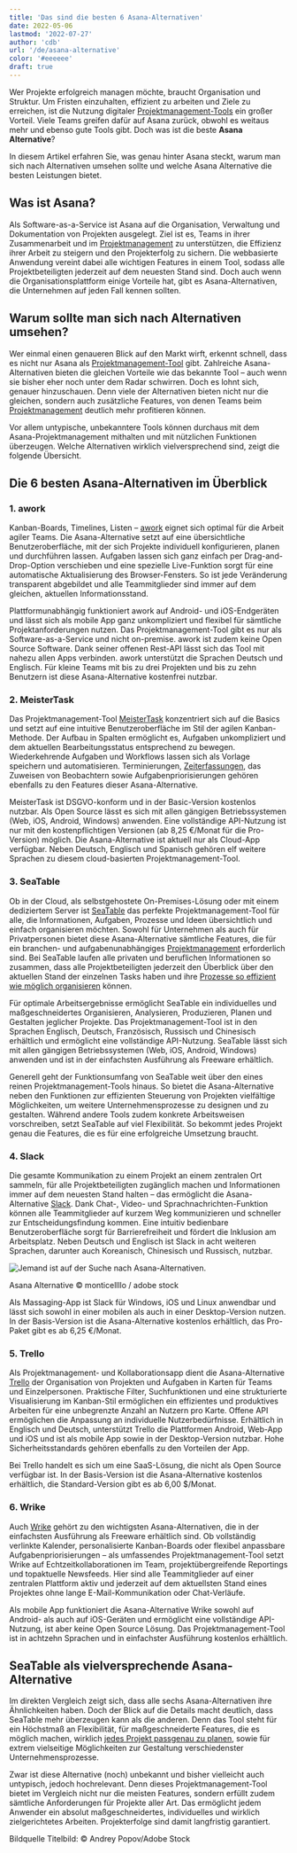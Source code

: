 ```yaml
---
title: 'Das sind die besten 6 Asana-Alternativen'
date: 2022-05-06
lastmod: '2022-07-27'
author: 'cdb'
url: '/de/asana-alternative'
color: '#eeeeee'
draft: true
---
```


Wer Projekte erfolgreich managen möchte, braucht Organisation und Struktur. Um Fristen einzuhalten, effizient zu arbeiten und Ziele zu erreichen, ist die Nutzung digitaler [Projektmanagement-Tools](https://seatable.io/projekt-management-tool/) ein großer Vorteil. Viele Teams greifen dafür auf Asana zurück, obwohl es weitaus mehr und ebenso gute Tools gibt. Doch was ist die beste **Asana Alternative**?

In diesem Artikel erfahren Sie, was genau hinter Asana steckt, warum man sich nach Alternativen umsehen sollte und welche Asana Alternative die besten Leistungen bietet.

## Was ist Asana?

Als Software-as-a-Service ist Asana auf die Organisation, Verwaltung und Dokumentation von Projekten ausgelegt. Ziel ist es, Teams in ihrer Zusammenarbeit und im [Projektmanagement](https://seatable.io/projektmanagement-methoden-im-ueberblick/) zu unterstützen, die Effizienz ihrer Arbeit zu steigern und den Projekterfolg zu sichern. Die webbasierte Anwendung vereint dabei alle wichtigen Features in einem Tool, sodass alle Projektbeteiligten jederzeit auf dem neuesten Stand sind. Doch auch wenn die Organisationsplattform einige Vorteile hat, gibt es Asana-Alternativen, die Unternehmen auf jeden Fall kennen sollten.

## Warum sollte man sich nach Alternativen umsehen?

Wer einmal einen genaueren Blick auf den Markt wirft, erkennt schnell, dass es nicht nur Asana als [Projektmanagement-Tool](https://seatable.io/projekt-management-tool/) gibt. Zahlreiche Asana-Alternativen bieten die gleichen Vorteile wie das bekannte Tool – auch wenn sie bisher eher noch unter dem Radar schwirren. Doch es lohnt sich, genauer hinzuschauen. Denn viele der Alternativen bieten nicht nur die gleichen, sondern auch zusätzliche Features, von denen Teams beim [Projektmanagement](https://seatable.io/projektmanagement/) deutlich mehr profitieren können.

Vor allem untypische, unbekanntere Tools können durchaus mit dem Asana-Projektmanagement mithalten und mit nützlichen Funktionen überzeugen. Welche Alternativen wirklich vielversprechend sind, zeigt die folgende Übersicht.

## Die 6 besten Asana-Alternativen im Überblick

### 1\. awork

Kanban-Boards, Timelines, Listen – [awork](https://www.awork.io/) eignet sich optimal für die Arbeit agiler Teams. Die Asana-Alternative setzt auf eine übersichtliche Benutzeroberfläche, mit der sich Projekte individuell konfigurieren, planen und durchführen lassen. Aufgaben lassen sich ganz einfach per Drag-and-Drop-Option verschieben und eine spezielle Live-Funktion sorgt für eine automatische Aktualisierung des Browser-Fensters. So ist jede Veränderung transparent abgebildet und alle Teammitglieder sind immer auf dem gleichen, aktuellen Informationsstand.

Plattformunabhängig funktioniert awork auf Android- und iOS-Endgeräten und lässt sich als mobile App ganz unkompliziert und flexibel für sämtliche Projektanforderungen nutzen. Das Projektmanagement-Tool gibt es nur als Software-as-a-Service und nicht on-premise. awork ist zudem keine Open Source Software. Dank seiner offenen Rest-API lässt sich das Tool mit nahezu allen Apps verbinden. awork unterstützt die Sprachen Deutsch und Englisch. Für kleine Teams mit bis zu drei Projekten und bis zu zehn Benutzern ist diese Asana-Alternative kostenfrei nutzbar.

### 2\. MeisterTask

Das Projektmanagement-Tool [MeisterTask](https://www.meistertask.com/de) konzentriert sich auf die Basics und setzt auf eine intuitive Benutzeroberfläche im Stil der agilen Kanban-Methode. Der Aufbau in Spalten ermöglicht es, Aufgaben unkompliziert und dem aktuellen Bearbeitungsstatus entsprechend zu bewegen. Wiederkehrende Aufgaben und Workflows lassen sich als Vorlage speichern und automatisieren. Terminierungen, [Zeiterfassungen](https://seatable.io/arbeitszeiterfassung-in-excel/), das Zuweisen von Beobachtern sowie Aufgabenpriorisierungen gehören ebenfalls zu den Features dieser Asana-Alternative.

MeisterTask ist DSGVO-konform und in der Basic-Version kostenlos nutzbar. Als Open Source lässt es sich mit allen gängigen Betriebssystemen (Web, iOS, Android, Windows) anwenden. Eine vollständige API-Nutzung ist nur mit den kostenpflichtigen Versionen (ab 8,25 €/Monat für die Pro-Version) möglich. Die Asana-Alternative ist aktuell nur als Cloud-App verfügbar. Neben Deutsch, Englisch und Spanisch gehören elf weitere Sprachen zu diesem cloud-basierten Projektmanagement-Tool.

### 3\. SeaTable

Ob in der Cloud, als selbstgehostete On-Premises-Lösung oder mit einem dediziertem Server ist [SeaTable](https://seatable.io/) das perfekte Projektmanagement-Tool für alle, die Informationen, Aufgaben, Prozesse und Ideen übersichtlich und einfach organisieren möchten. Sowohl für Unternehmen als auch für Privatpersonen bietet diese Asana-Alternative sämtliche Features, die für ein branchen- und aufgabenunabhängiges [Projektmanagement](https://seatable.io/projektmanagement-methoden-im-ueberblick/) erforderlich sind. Bei SeaTable laufen alle privaten und beruflichen Informationen so zusammen, dass alle Projektbeteiligten jederzeit den Überblick über den aktuellen Stand der einzelnen Tasks haben und ihre [Prozesse so effizient wie möglich organisieren](https://seatable.io/vorlagen-projektplanung/) können.

Für optimale Arbeitsergebnisse ermöglicht SeaTable ein individuelles und maßgeschneidertes Organisieren, Analysieren, Produzieren, Planen und Gestalten jeglicher Projekte. Das Projektmanagement-Tool ist in den Sprachen Englisch, Deutsch, Französisch, Russisch und Chinesisch erhältlich und ermöglicht eine vollständige API-Nutzung. SeaTable lässt sich mit allen gängigen Betriebssystemen (Web, iOS, Android, Windows) anwenden und ist in der einfachsten Ausführung als Freeware erhältlich.

Generell geht der Funktionsumfang von SeaTable weit über den eines reinen Projektmanagement-Tools hinaus. So bietet die Asana-Alternative neben den Funktionen zur effizienten Steuerung von Projekten vielfältige Möglichkeiten, um weitere Unternehmensprozesse zu designen und zu gestalten. Während andere Tools zudem konkrete Arbeitsweisen vorschreiben, setzt SeaTable auf viel Flexibilität. So bekommt jedes Projekt genau die Features, die es für eine erfolgreiche Umsetzung braucht.

### 4\. Slack

Die gesamte Kommunikation zu einem Projekt an einem zentralen Ort sammeln, für alle Projektbeteiligten zugänglich machen und Informationen immer auf dem neuesten Stand halten – das ermöglicht die Asana-Alternative [Slack](https://slack.com/intl/de-de/). Dank Chat-, Video- und Sprachnachrichten-Funktion können alle Teammitglieder auf kurzem Weg kommunizieren und schneller zur Entscheidungsfindung kommen. Eine intuitiv bedienbare Benutzeroberfläche sorgt für Barrierefreiheit und fördert die Inklusion am Arbeitsplatz. Neben Deutsch und Englisch ist Slack in acht weiteren Sprachen, darunter auch Koreanisch, Chinesisch und Russisch, nutzbar.

![Jemand ist auf der Suche nach Asana-Alternativen.](https://seatable.io/wp-content/uploads/2022/05/Asana-Alternative_AdobeStock_391018024_bearbeitet-711x474.jpg)

Asana Alternative © monticellllo / adobe stock

Als Massaging-App ist Slack für Windows, iOS und Linux anwendbar und lässt sich sowohl in einer mobilen als auch in einer Desktop-Version nutzen. In der Basis-Version ist die Asana-Alternative kostenlos erhältlich, das Pro-Paket gibt es ab 6,25 €/Monat.

### 5\. Trello

Als Projektmanagement- und Kollaborationsapp dient die Asana-Alternative [Trello](https://trello.com/de) der Organisation von Projekten und Aufgaben in Karten für Teams und Einzelpersonen. Praktische Filter, Suchfunktionen und eine strukturierte Visualisierung im Kanban-Stil ermöglichen ein effizientes und produktives Arbeiten für eine unbegrenzte Anzahl an Nutzern pro Karte. Offene API ermöglichen die Anpassung an individuelle Nutzerbedürfnisse. Erhältlich in Englisch und Deutsch, unterstützt Trello die Plattformen Android, Web-App und iOS und ist als mobile App sowie in der Desktop-Version nutzbar. Hohe Sicherheitsstandards gehören ebenfalls zu den Vorteilen der App.

Bei Trello handelt es sich um eine SaaS-Lösung, die nicht als Open Source verfügbar ist. In der Basis-Version ist die Asana-Alternative kostenlos erhältlich, die Standard-Version gibt es ab 6,00 $/Monat.

### 6\. Wrike

Auch [Wrike](https://www.wrike.com/de/) gehört zu den wichtigsten Asana-Alternativen, die in der einfachsten Ausführung als Freeware erhältlich sind. Ob vollständig verlinkte Kalender, personalisierte Kanban-Boards oder flexibel anpassbare Aufgabenpriorisierungen – als umfassendes Projektmanagement-Tool setzt Wrike auf Echtzeitkollaborationen im Team, projektübergreifende Reportings und topaktuelle Newsfeeds. Hier sind alle Teammitglieder auf einer zentralen Plattform aktiv und jederzeit auf dem aktuellsten Stand eines Projektes ohne lange E-Mail-Kommunikation oder Chat-Verläufe.

Als mobile App funktioniert die Asana-Alternative Wrike sowohl auf Android- als auch auf iOS-Geräten und ermöglicht eine vollständige API-Nutzung, ist aber keine Open Source Lösung. Das Projektmanagement-Tool ist in achtzehn Sprachen und in einfachster Ausführung kostenlos erhältlich.

## SeaTable als vielversprechende Asana-Alternative

Im direkten Vergleich zeigt sich, dass alle sechs Asana-Alternativen ihre Ähnlichkeiten haben. Doch der Blick auf die Details macht deutlich, dass SeaTable mehr überzeugen kann als die anderen. Denn das Tool steht für ein Höchstmaß an Flexibilität, für maßgeschneiderte Features, die es möglich machen, wirklich [jedes Projekt passgenau zu planen](https://seatable.io/vorlagen/), sowie für extrem vielseitige Möglichkeiten zur Gestaltung verschiedenster Unternehmensprozesse.

Zwar ist diese Alternative (noch) unbekannt und bisher vielleicht auch untypisch, jedoch hochrelevant. Denn dieses Projektmanagement-Tool bietet im Vergleich nicht nur die meisten Features, sondern erfüllt zudem sämtliche Anforderungen für Projekte aller Art. Das ermöglicht jedem Anwender ein absolut maßgeschneidertes, individuelles und wirklich zielgerichtetes Arbeiten. Projekterfolge sind damit langfristig garantiert.

Bildquelle Titelbild: © Andrey Popov/Adobe Stock

